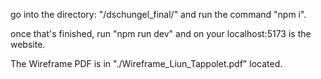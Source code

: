 go into the directory: "/dschungel_final/" and run the command "npm i".

once that's finished, run "npm run dev" and on your localhost:5173 is the website.

The Wireframe PDF is in "./Wireframe_Liun_Tappolet.pdf" located.